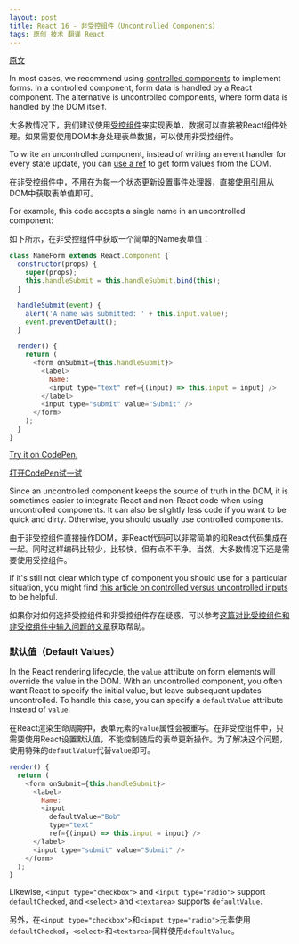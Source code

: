 ```yaml
---
layout: post
title: React 16 - 非受控组件（Uncontrolled Components）
tags: 原创 技术 翻译 React
---
```


[原文](https://facebook.github.io/react/docs/uncontrolled-components.html)

In most cases, we recommend using [controlled components](https://facebook.github.io/react/docs/forms.html) to implement forms. In a controlled component, form data is handled by a React component. The alternative is uncontrolled components, where form data is handled by the DOM itself.

大多数情况下，我们建议使用[受控组件](https://facebook.github.io/react/docs/forms.html)来实现表单，数据可以直接被React组件处理。如果需要使用DOM本身处理表单数据，可以使用非受控组件。

To write an uncontrolled component, instead of writing an event handler for every state update, you can [use a ref](https://facebook.github.io/react/docs/refs-and-the-dom.html) to get form values from the DOM.

在非受控组件中，不用在为每一个状态更新设置事件处理器，直接[使用引用](https://facebook.github.io/react/docs/refs-and-the-dom.html)从DOM中获取表单值即可。

For example, this code accepts a single name in an uncontrolled component:

如下所示，在非受控组件中获取一个简单的Name表单值：

```javascript
class NameForm extends React.Component {
  constructor(props) {
    super(props);
    this.handleSubmit = this.handleSubmit.bind(this);
  }

  handleSubmit(event) {
    alert('A name was submitted: ' + this.input.value);
    event.preventDefault();
  }

  render() {
    return (
      <form onSubmit={this.handleSubmit}>
        <label>
          Name:
          <input type="text" ref={(input) => this.input = input} />
        </label>
        <input type="submit" value="Submit" />
      </form>
    );
  }
}
```

[Try it on CodePen.](https://codepen.io/gaearon/pen/WooRWa?editors=0010)

[打开CodePen试一试](https://codepen.io/gaearon/pen/WooRWa?editors=0010)

Since an uncontrolled component keeps the source of truth in the DOM, it is sometimes easier to integrate React and non-React code when using uncontrolled components. It can also be slightly less code if you want to be quick and dirty. Otherwise, you should usually use controlled components.

由于非受控组件直接操作DOM，非React代码可以非常简单的和React代码集成在一起。同时这样编码比较少，比较快，但有点不干净。当然，大多数情况下还是需要使用受控组件。

If it's still not clear which type of component you should use for a particular situation, you might find [this article on controlled versus uncontrolled inputs](http://goshakkk.name/controlled-vs-uncontrolled-inputs-react/) to be helpful.

如果你对如何选择受控组件和非受控组件存在疑惑，可以参考[这篇对比受控组件和非受控组件中输入问题的文章](http://goshakkk.name/controlled-vs-uncontrolled-inputs-react/)获取帮助。

### 默认值（Default Values）

In the React rendering lifecycle, the `value` attribute on form elements will override the value in the DOM. With an uncontrolled component, you often want React to specify the initial value, but leave subsequent updates uncontrolled. To handle this case, you can specify a `defaultValue` attribute instead of `value`.

在React渲染生命周期中，表单元素的`value`属性会被重写。在非受控组件中，只需要使用React设置默认值，不能控制随后的表单更新操作。为了解决这个问题，使用特殊的`defautlValue`代替`value`即可。

```javascript
render() {
  return (
    <form onSubmit={this.handleSubmit}>
      <label>
        Name:
        <input
          defaultValue="Bob"
          type="text"
          ref={(input) => this.input = input} />
      </label>
      <input type="submit" value="Submit" />
    </form>
  );
}
```

Likewise, `<input type="checkbox">` and `<input type="radio">` support `defaultChecked`, and `<select>` and `<textarea>` supports `defaultValue`.

另外，在`<input type="checkbox">`和`<input type="radio">`元素使用`defaultChecked`，`<select>`和`<textarea>`同样使用`defaultValue`。 
